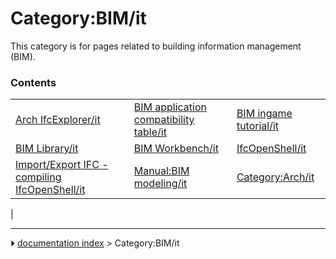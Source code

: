 # Category:BIM/it
This category is for pages related to building information management (BIM).

### Contents

|     |     |     |
| --- | --- | --- |
| [Arch IfcExplorer/it](Arch_IfcExplorer/it.md) | [BIM application compatibility table/it](BIM_application_compatibility_table/it.md) | [BIM ingame tutorial/it](BIM_ingame_tutorial/it.md) |
| [BIM Library/it](BIM_Library/it.md) | [BIM Workbench/it](BIM_Workbench/it.md) | [IfcOpenShell/it](IfcOpenShell/it.md) |
| [Import/Export IFC - compiling IfcOpenShell/it](Import/Export_IFC_-_compiling_IfcOpenShell/it.md) | [Manual:BIM modeling/it](Manual_BIM_modeling/it.md) | [Category:Arch/it](Category_Arch/it.md) |
|



---
⏵ [documentation index](../README.md) > Category:BIM/it
